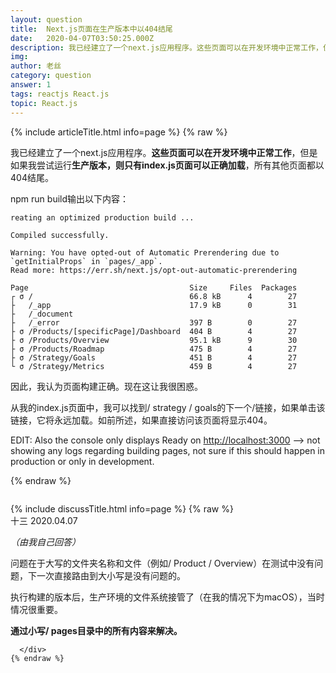 ```yaml
---
layout: question
title:  Next.js页面在生产版本中以404结尾
date:   2020-04-07T03:50:25.000Z
description: 我已经建立了一个next.js应用程序。这些页面可以在开发环境中正常工作，但是如果我尝试运行生产版本，则只有index.js页面可以正确加载，所有其他页面...
img: 
author: 老丝
category: question
answer: 1
tags: reactjs React.js
topic: React.js
---
```

<div class="article-root">
  <div class="article">
    {% include articleTitle.html info=page %}
    {% raw %}
    <div class="article-content"><p><font style="vertical-align: inherit;"><font style="vertical-align: inherit;">我已经建立了一个next.js应用程序。</font></font><strong><font style="vertical-align: inherit;"><font style="vertical-align: inherit;">这些页面可以在开发环境中正常工作</font></font></strong><font style="vertical-align: inherit;"><font style="vertical-align: inherit;">，但是如果我尝试运行</font></font><strong><font style="vertical-align: inherit;"><font style="vertical-align: inherit;">生产版本，则只有index.js页面可以正确加载</font></font></strong><font style="vertical-align: inherit;"><font style="vertical-align: inherit;">，所有其他页面都以404结尾。</font></font></p>

<p><font style="vertical-align: inherit;"><font style="vertical-align: inherit;">npm run build输出以下内容： </font></font></p>

<pre><code>reating an optimized production build ...<font></font>
<font></font>
Compiled successfully.<font></font>
<font></font>
Warning: You have opted-out of Automatic Prerendering due to `getInitialProps` in `pages/_app`.<font></font>
Read more: https://err.sh/next.js/opt-out-automatic-prerendering<font></font>
<font></font>
Page                                    Size     Files  Packages<font></font>
┌ σ /                                   66.8 kB      4        27<font></font>
├   /_app                               17.9 kB      0        31<font></font>
├   /_document<font></font>
├   /_error                             397 B        0        27<font></font>
├ σ /Products/[specificPage]/Dashboard  404 B        4        27<font></font>
├ σ /Products/Overview                  95.1 kB      9        30<font></font>
├ σ /Products/Roadmap                   475 B        4        27<font></font>
├ σ /Strategy/Goals                     451 B        4        27<font></font>
└ σ /Strategy/Metrics                   459 B        4        27<font></font>
</code></pre>

<p><font style="vertical-align: inherit;"><font style="vertical-align: inherit;">因此，我认为页面构建正确。</font><font style="vertical-align: inherit;">现在这让我很困惑。</font></font></p>

<p><font style="vertical-align: inherit;"><font style="vertical-align: inherit;">从我的index.js页面中，我可以找到/ strategy / goals的下一个/链接，如果单击该链接，它将永远加载。</font><font style="vertical-align: inherit;">如前所述，如果直接访问该页面将显示404。</font></font></p>

<p>EDIT: 
Also the console only displays Ready on <a href="http://localhost:3000" rel="nofollow noreferrer">http://localhost:3000</a> --&gt; not showing any logs regarding building pages, not sure if this should happen in production or only in development.</p></div>
    {% endraw %}
  </div>
  <p style="height: 0;width:0;overflow: hidden;"> 第4123篇《Next.js页面在生产版本中以404结尾》来自Winter(https://github.com/aiyld/aiyld.github.io)的站点</p>
  <div class="discuss-wrapper">
    {% include discussTitle.html info=page %}
    {% raw %}
    <div class="discuss-item">
        <div class="discuss-parent">
          <div class="discuss-meta">
            <span class="discuss-user">十三</span>
            <span class="discuss-time">2020.04.07</span>
          </div>
          <div class="discuss-comment"><p><em><font style="vertical-align: inherit;"><font style="vertical-align: inherit;">（由我自己回答）</font></font></em> </p>

<p><font style="vertical-align: inherit;"><font style="vertical-align: inherit;">问题在于大写的文件夹名称和文件（例如/ Product / Overview）在测试中没有问题，下一次直接路由到大小写是没有问题的。 </font></font></p>

<p><font style="vertical-align: inherit;"><font style="vertical-align: inherit;">执行构建的版本后，生产环境的文件系统接管了（在我的情况下为macOS），当时情况很重要。</font></font></p>

<p><strong><font style="vertical-align: inherit;"><font style="vertical-align: inherit;">通过小写/ pages目录中的所有内容来解决。</font></font></strong> </p></div>
        </div>
        
      </div>
    {% endraw %}
  </div>
<div>
